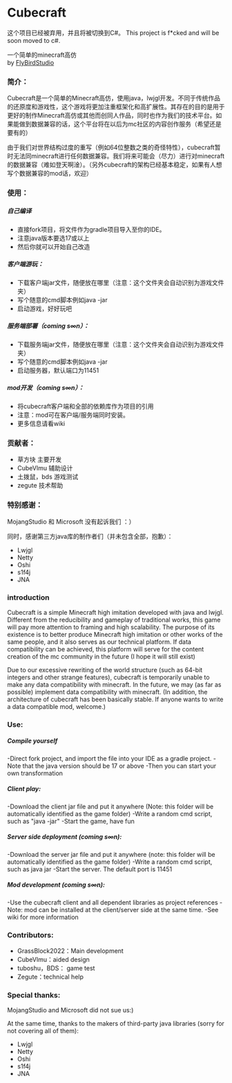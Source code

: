 # Cubecraft
这个项目已经被弃用，并且将被切换到C#。
This project is f*cked and will be soon moved to c#.


一个简单的minecraft高仿  
by [FlyBirdStudio](http://sunrisestudio.top)

### 简介：
Cubecraft是一个简单的Minecraft高仿，使用java，lwjgl开发。不同于传统作品的还原度和游戏性，这个游戏将更加注重框架化和高扩展性。其存在的目的是用于更好的制作Minecraft高仿或其他而创同人作品，同时也作为我们的技术平台。如果能做到数据兼容的话，这个平台将在以后为mc社区的内容创作服务（希望还是要有的）
    
由于我们对世界结构过度的重写（例如64位整数之类的奇怪特性），cubecraft暂时无法同minecraft进行任何数据兼容。我们将来可能会（尽力）进行对minecraft的数据兼容（难如登天啊淦）。（另外cubecraft的架构已经基本稳定，如果有人想写个数据兼容的mod话，欢迎）

### 使用：
##### 自己编译
- 直接fork项目，将文件作为gradle项目导入至你的IDE。
- 注意java版本要选17或以上
- 然后你就可以开始自己改造
##### 客户端游玩：
- 下载客户端jar文件，随便放在哪里（注意：这个文件夹会自动识别为游戏文件夹）
- 写个随意的cmd脚本例如java -jar
- 启动游戏，好好玩吧
##### 服务端部署（coming s∞n）：
- 下载服务端jar文件，随便放在哪里（注意：这个文件夹会自动识别为游戏文件夹）
- 写个随意的cmd脚本例如java -jar
- 启动服务器，默认端口为11451
##### mod开发（coming s∞n）：
- 将cubecraft客户端和全部的依赖库作为项目的引用
- 注意：mod可在客户端/服务端同时安装。
- 更多信息请看wiki

### 贡献者：
- 草方块 主要开发
- CubeVlmu 辅助设计
- 土拨鼠，bds 游戏测试
- zegute 技术帮助

### 特别感谢：
MojangStudio 和 Microsoft 没有起诉我们 ：）

同时，感谢第三方java库的制作者们（并未包含全部，抱歉）：
- Lwjgl
- Netty
- Oshi
- s1f4j
- JNA

### introduction
Cubecraft is a simple Minecraft high imitation developed with java and lwjgl. Different from the reducibility and gameplay of traditional works, this game will pay more attention to framing and high scalability. The purpose of its existence is to better produce Minecraft high imitation or other works of the same people, and it also serves as our technical platform. If data compatibility can be achieved, this platform will serve for the content creation of the mc community in the future (I hope it will still exist)


Due to our excessive rewriting of the world structure (such as 64-bit integers and other strange features), cubecraft is temporarily unable to make any data compatibility with minecraft. In the future, we may (as far as possible) implement data compatibility with minecraft. (In addition, the architecture of cubecraft has been basically stable. If anyone wants to write a data compatible mod, welcome.)

### Use:
##### Compile yourself
-Direct fork project, and import the file into your IDE as a gradle project.
-Note that the java version should be 17 or above
-Then you can start your own transformation
##### Client play:
-Download the client jar file and put it anywhere (Note: this folder will be automatically identified as the game folder)
-Write a random cmd script, such as "java -jar"
-Start the game, have fun
##### Server side deployment (coming s∞n):
-Download the server jar file and put it anywhere (note: this folder will be automatically identified as the game folder)
-Write a random cmd script, such as java jar
-Start the server. The default port is 11451
##### Mod development (coming s∞n):
-Use the cubecraft client and all dependent libraries as project references
-Note: mod can be installed at the client/server side at the same time.
-See wiki for more information

### Contributors:
- GrassBlock2022：Main development
- CubeVlmu：aided design
- tuboshu，BDS： game test
- Zegute：technical help

### Special thanks:
MojangStudio and Microsoft did not sue us:)

At the same time, thanks to the makers of third-party java libraries (sorry for not covering all of them):
- Lwjgl
- Netty
- Oshi
- s1f4j
- JNA




